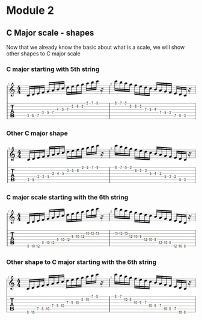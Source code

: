# Module 2

## C Major scale - shapes

Now that we already know the basic about what is a scale, we will show other shapes to C major scale

### C major starting with 5th string
![Figure 2-1](Images/Module-2/c-major-scale-guitar.jpg)

### Other C major shape
![Figure 2-2](Images\Module-2\c-major-scale-5-string.jpg)

### C major scale starting with the 6th string
![Figure 2-3](Images\Module-2\c-major-scale-6-string.jpg)

### Other shape to C major starting with the 6th string
![Figure 2-4](Images\Module-2\c-major-scale-guitar-6-string.jpg)
